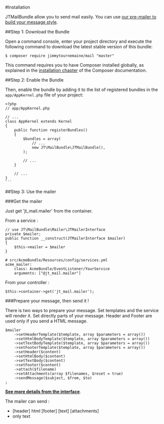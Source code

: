 #Installation

JTMailBundle allow you to send mail easily. You can use [our pre-mailer to build your message style](https://github.com/JimmyTournemaine/PreMailer).

##Step 1: Download the Bundle

Open a command console, enter your project directory and execute the
following command to download the latest stable version of this bundle:

	$ composer require jimmytournemaine/mail "master"

This command requires you to have Composer installed globally, as explained
in the [installation chapter](https://getcomposer.org/doc/00-intro.md)
of the Composer documentation.

##Step 2: Enable the Bundle

Then, enable the bundle by adding it to the list of registered bundles
in the `app/AppKernel.php` file of your project:


	<?php
	// app/AppKernel.php
	
	// ...
	class AppKernel extends Kernel
	{
	    public function registerBundles()
	    {
	        $bundles = array(
	            // ...
	            new JT\MailBundle\JTMailBundle(),
	        );
	
	        // ...
	    }
	
	    // ...
	}
	```

##Step 3: Use the mailer

###Get the mailer

Just get 'jt_mail.mailer' from the container.

From a service :

	// use JT\MailBundle\Mailer\JTMailerInterface
	private $mailer;
	public function __construct(JTMailerInterface $mailer)
	{
		$this->mailer = $mailer
	}

	# src/AcmeBundle/Resources/config/services.yml
	acme_mailer:
	    class: AcmeBundle/EventListener/YourService
	    arguments: ["@jt_mail.mailer"]

From your controller :

	$this->container->get('jt_mail.mailer');

###Prepare your message, then send it !

There is two ways to prepare your message. Set templates and the service will render it.
Set directly parts of your message.
Header and Footer are used only if you send a HTML message.

	$mailer
		->setHeaderTemplate($template, array $parameters = array())
		->setHtmlBodyTemplate($template, array $parameters = array())
		->setTextBodyTemplate($template, array $parameters = array())
		->setFooterTemplate($template, array $parameters = array())
		->setHeader($content)
		->setHtmlBody($content)
		->setTextBody($content)
		->setFooter($content)
		->attach($filename)
		->setAttachments(array $filenames, $reset = true)
		->sendMessage($subject, $from, $to)
	;

[**See more details from the interface**](https://github.com/JimmyTournemaine/JTMailBundle/blob/master/Mailer/JTMailerInterface.php).

The mailer can send :
- [header] html [footer] [text] [attachments]
- only text
